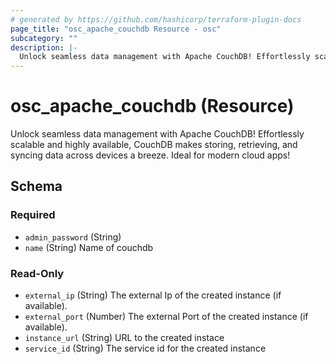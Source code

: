 ```yaml
---
# generated by https://github.com/hashicorp/terraform-plugin-docs
page_title: "osc_apache_couchdb Resource - osc"
subcategory: ""
description: |-
  Unlock seamless data management with Apache CouchDB! Effortlessly scalable and highly available, CouchDB makes storing, retrieving, and syncing data across devices a breeze. Ideal for modern cloud apps!
---
```


# osc_apache_couchdb (Resource)

Unlock seamless data management with Apache CouchDB! Effortlessly scalable and highly available, CouchDB makes storing, retrieving, and syncing data across devices a breeze. Ideal for modern cloud apps!



<!-- schema generated by tfplugindocs -->
## Schema

### Required

- `admin_password` (String)
- `name` (String) Name of couchdb

### Read-Only

- `external_ip` (String) The external Ip of the created instance (if available).
- `external_port` (Number) The external Port of the created instance (if available).
- `instance_url` (String) URL to the created instace
- `service_id` (String) The service id for the created instance
